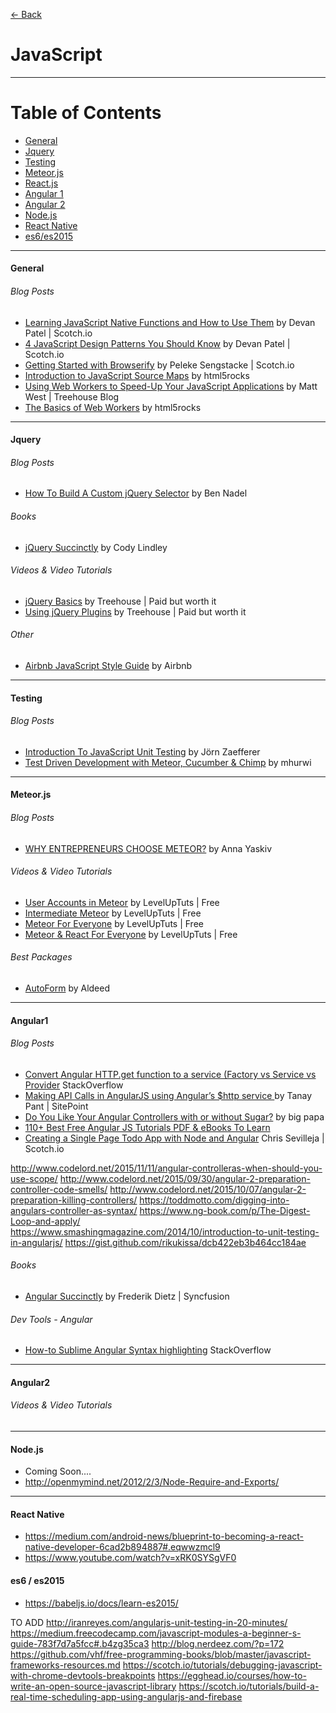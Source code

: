 [<- Back](https://github.com/acomito/Great-Links)

# JavaScript

___

# Table of Contents

* [General](https://github.com/acomito/Great-Links/blob/master/JavaScript.md#general)
* [Jquery](https://github.com/acomito/Great-Links/blob/master/JavaScript.md#jquery)
* [Testing](https://github.com/acomito/Great-Links/blob/master/JavaScript.md#testing)
* [Meteor.js](https://github.com/acomito/Great-Links/blob/master/JavaScript.md#meteorjs)
* [React.js](https://github.com/acomito/Great-Links/blob/master/JavaScript.md#reactjs)
* [Angular 1](https://github.com/acomito/Great-Links/blob/master/JavaScript.md#angular1)
* [Angular 2](https://github.com/acomito/Great-Links/blob/master/JavaScript.md#angular2)
* [Node.js](https://github.com/acomito/Great-Links/blob/master/JavaScript.md)
* [React Native](https://github.com/acomito/Great-Links/blob/master/JavaScript.md)
* [es6/es2015](https://github.com/acomito/Great-Links/blob/master/JavaScript.md)



___

#### General

###### Blog Posts

* [Learning JavaScript Native Functions and How to Use Them](https://scotch.io/tutorials/learning-javascript-native-functions-and-how-to-use-them) by Devan Patel | Scotch.io
* [4 JavaScript Design Patterns You Should Know](https://scotch.io/bar-talk/4-javascript-design-patterns-you-should-know) by Devan Patel | Scotch.io
* [Getting Started with Browserify](https://scotch.io/tutorials/getting-started-with-browserify) by Peleke Sengstacke | Scotch.io
* [Introduction to JavaScript Source Maps](http://www.html5rocks.com/en/tutorials/developertools/sourcemaps/) by html5rocks
* [Using Web Workers to Speed-Up Your JavaScript Applications](http://blog.teamtreehouse.com/using-web-workers-to-speed-up-your-javascript-applications) by Matt West | Treehouse Blog
* [The Basics of Web Workers](http://www.html5rocks.com/en/tutorials/workers/basics/) by html5rocks

___

#### Jquery

###### Blog Posts

* [How To Build A Custom jQuery Selector](http://www.bennadel.com/blog/1457-how-to-build-a-custom-jquery-selector.htm) by Ben Nadel

###### Books
* [jQuery Succinctly](http://weeklymirror.com.np/files/download/jQuery_Succinctly.pdf) by Cody Lindley

###### Videos & Video Tutorials 
* [jQuery Basics](https://teamtreehouse.com/library/jquery-basics) by Treehouse | Paid but worth it
* [Using jQuery Plugins](https://teamtreehouse.com/library/using-jquery-plugins) by Treehouse | Paid but worth it

###### Other

* [Airbnb JavaScript Style Guide](https://github.com/airbnb/javascript) by Airbnb

___

#### Testing

###### Blog Posts

* [Introduction To JavaScript Unit Testing](https://www.smashingmagazine.com/2012/06/introduction-to-javascript-unit-testing/) by Jörn Zaefferer
* [Test Driven Development with Meteor, Cucumber & Chimp](http://www.mhurwi.com/tutorial-test-driven-development-with-meteor-cucumber-chimp/) by mhurwi

___

#### Meteor.js

###### Blog Posts
* [WHY ENTREPRENEURS CHOOSE METEOR?](http://jssolutionsdev.com/blog/why-entrepreneurs-choose-meteor?utm_source=Meteor_forum&utm_medium=entrepreneurs&utm_campaign=blog) by Anna Yaskiv

###### Videos & Video Tutorials 
* [User Accounts in Meteor](https://www.youtube.com/playlist?list=PLLnpHn493BHFMTabI7UK28e0e_CwoiYv6) by LevelUpTuts | Free
* [Intermediate Meteor](https://www.youtube.com/watch?v=BI8IslJHSag&list=PLLnpHn493BHFYZUSK62aVycgcAouqBt7V) by LevelUpTuts | Free
* [Meteor For Everyone](https://www.youtube.com/playlist?list=PLLnpHn493BHECNl9I8gwos-hEfFrer7TV) by LevelUpTuts | Free
* [Meteor & React For Everyone](https://www.youtube.com/watch?v=B_HJCmoSvmc) by LevelUpTuts | Free

###### Best Packages 
* [AutoForm](https://github.com/aldeed/meteor-autoform#fine-tuning-validation) by Aldeed

___



#### Angular1

###### Blog Posts
* [Convert Angular HTTP.get function to a service (Factory vs Service vs Provider](http://stackoverflow.com/questions/13937318/convert-angular-http-get-function-to-a-service) StackOverflow
* [Making API Calls in AngularJS using Angular’s $http service
](https://www.sitepoint.com/api-calls-angularjs-http-service/) by Tanay Pant | SitePoint
* [Do You Like Your Angular Controllers with or without Sugar?](https://johnpapa.net/do-you-like-your-angular-controllers-with-or-without-sugar/) by big papa
* [110+ Best Free Angular JS Tutorials PDF & eBooks To Learn](http://www.fromdev.com/2015/06/angular-js-tutorials-pdf.html)
* [Creating a Single Page Todo App with Node and Angular](https://scotch.io/tutorials/creating-a-single-page-todo-app-with-node-and-angular) Chris Sevilleja | Scotch.io

http://www.codelord.net/2015/11/11/angular-controlleras-when-should-you-use-scope/
http://www.codelord.net/2015/09/30/angular-2-preparation-controller-code-smells/
http://www.codelord.net/2015/10/07/angular-2-preparation-killing-controllers/
https://toddmotto.com/digging-into-angulars-controller-as-syntax/
https://www.ng-book.com/p/The-Digest-Loop-and-apply/
https://www.smashingmagazine.com/2014/10/introduction-to-unit-testing-in-angularjs/
https://gist.github.com/rikukissa/dcb422eb3b464cc184ae


###### Books
* [Angular Succinctly](http://www.mondeil.fr/Documents/eBooks/Succintly/AngularJS_Succinctly.pdf) by Frederik Dietz | Syncfusion



###### Dev Tools - Angular
* [How-to Sublime Angular Syntax highlighting](http://stackoverflow.com/questions/30695686/sublimetext-3-angularjs-syntax-highlighting-html) StackOverflow
___


#### Angular2

###### Videos & Video Tutorials 
 



___

#### Node.js

* Coming Soon....
* http://openmymind.net/2012/2/3/Node-Require-and-Exports/



___

#### React Native

* https://medium.com/android-news/blueprint-to-becoming-a-react-native-developer-6cad2b894887#.eqwwzmcl9
* https://www.youtube.com/watch?v=xRK0SYSgVF0


#### es6 / es2015

* https://babeljs.io/docs/learn-es2015/




TO ADD
http://iranreyes.com/angularjs-unit-testing-in-20-minutes/
https://medium.freecodecamp.com/javascript-modules-a-beginner-s-guide-783f7d7a5fcc#.b4zg35ca3
http://blog.nerdeez.com/?p=172
https://github.com/vhf/free-programming-books/blob/master/javascript-frameworks-resources.md
https://scotch.io/tutorials/debugging-javascript-with-chrome-devtools-breakpoints
https://egghead.io/courses/how-to-write-an-open-source-javascript-library
https://scotch.io/tutorials/build-a-real-time-scheduling-app-using-angularjs-and-firebase
